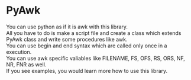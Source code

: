 PyAwk
=====
You can use python as if it is awk with this library.  
All you have to do is make a script file and create a class which extends PyAwk class and write some procedures like awk.  
You can use begin and end syntax which are called only once in a execution.  
You can use awk specific valiables like FILENAME, FS, OFS, RS, ORS, NF, NR, FNR as well.  
If you see examples, you would learn more how to use this library.  
